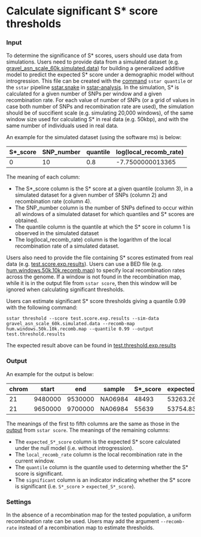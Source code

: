 # Calculate significant S* score thresholds

### Input

To determine the significance of S\* scores, users should use data from simulations. Users need to provide data from a simulated dataset (e.g. [gravel_asn_scale_60k.simulated.data](https://raw.githubusercontent.com/xin-huang/sstar/main/examples/data/simulated_data/gravel_asn_scale_60k.simulated.data)) for building a generalized additive model to predict the expected S\* score under a demographic model without introgression. This file can be created with the [command](https://sstar.readthedocs.io/en/latest/userguide/quantile/) `sstar quantile` or the `sstar` pipeline [sstar.snake](https://github.com/admixVIE/sstar-analysis/blob/main/workflows/1src/sstar.snake) in [sstar-analysis](https://github.com/admixVIE/sstar-analysis). In the simulation, S\* is calculated for a given number of SNPs per window and a given recombination rate. For each value of number of SNPs (or a grid of values in case both number of SNPs and recombination rate are used), the simulation should be of succifient scale (e.g. simulating 20,000 windows), of the same window size used for calculating S\* in real data (e.g. 50kbp), and with the same number of individuals used in real data.

An example for the simulated dataset (using the software ms) is below:

| S*_score | SNP_number | quantile | log(local_recomb_rate) |
| - | - | - | - |
| 0 | 10 | 0.8 | -7.7500000013365 |

The meaning of each column:

- The S\*_score column is the S\* score at a given quantile (column 3), in a simulated dataset for a given number of SNPs (column 2) and recombination rate (column 4).
- The SNP_number column is the number of SNPs defined to occur within all windows of a simulated dataset for which quantiles and S\* scores are obtained.
- The quantile column is the quantile at which the S\* score in column 1 is observed in the simulated dataset 
- The log(local_recomb_rate) column is the logarithm of the local recombination rate of a simulated dataset.

Users also need to provide the file containing S\* scores estimated from real data (e.g. [test.score.exp.results](https://github.com/xin-huang/sstar/blob/main/tests/results/test.score.exp.results)). Users can use a BED file (e.g. [hum.windows.50k.10k.recomb.map](https://raw.githubusercontent.com/xin-huang/sstar/main/examples/data/real_data/hum.windows.50k.10k.recomb.map)) to specify local recombination rates across the genome. If a window is not found in the recombination map, while it is in the output file from `sstar score`, then this window will be ignored when calculating significant thresholds.

Users can estimate significant S\* score thresholds giving a quantile 0.99 with the following command:

	sstar threshold --score test.score.exp.results --sim-data gravel_asn_scale_60k.simulated.data --recomb-map hum.windows.50k.10k.recomb.map --quantile 0.99 --output test.threshold.results

The expected result above can be found in [test.threshold.exp.results](https://github.com/xin-huang/sstar/blob/main/tests/results/test.threshold.exp.results)

### Output

An example for the output is below:

| chrom | start | end | sample | S*_score | expected_S*_score | local_recomb_rate | quantile | significant |
| -     | -     | -   | -      | -        | -                 | -                 | -        | -           |
| 21    | 9480000 | 9530000 | NA06984 | 48493 | 53263.269232  | 1.29162 | 0.99 | False |
| 21    | 9650000 | 9700000 | NA06984 | 55639 | 53754.835563  | 1.29162 | 0.99 | True  |

The meanings of the first to fifth columns are the same as those in the [output](https://sstar.readthedocs.io/en/latest/userguide/score/#output) from `sstar score`. The meanings of the remaining columns:

- The `expected_S*_score` column is the expected S\* score calculated under the null model (i.e. without introgression).
- The `local_recomb_rate` column is the local recombination rate in the current window.
- The `quantile` column is the quantile used to determing whether the S\* score is significant.
- The `significant` column is an indicator indicating whether the S\* score is significant (i.e. `S*_score` > `expected_S*_score`).

### Settings

In the absence of a recombination map for the tested population, a uniform recombination rate can be used. Users may add the argument `--recomb-rate` instead of a recombination map to estimate thresholds.
